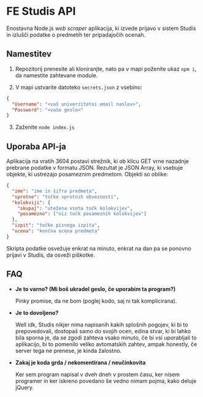 # FE Studis API

Enostavna Node.js *web scraper* aplikacija, ki izvede prijavo v sistem Studis 
in izlušči podatke o predmetih ter pripadajočih ocenah.

## Namestitev

1. Repozitorij prenesite ali kloniranjte, nato pa v mapi poženite ukaz `npm i`, 
   da namestite zahtevane module.

2. V mapi ustvarite datoteko `secrets.json` z vsebino:
```json
{
  "Username": "<vaš univerzitetni email naslov>",
  "Password": "<vaše geslo>"
}
```

3. Zaženite `node index.js`

## Uporaba API-ja

Aplikacija na vratih 3604 postavi strežnik, ki ob klicu GET vrne nazadnje 
prebrane podatke v formatu JSON. Rezultat je JSON Array, ki vsebuje objekte, 
ki ustrezajo posameznim predmetom. Objekti so oblike:
```json
{
  "ime": "ime in šifra predmeta",
  "sprotne": "točke sprotnih obveznosti",
  "kolokviji": {
    "skupaj": "utežena vsota točk kolokvijev",
    "posamezno": ["niz točk posameznih kolokvijev"]
  },
  "izpit": "točke pisnega izpita",
  "ocena": "končna ocena predmeta"
}
```
Skripta podatke osvežuje enkrat na minuto, enkrat na dan pa se ponovno prijavi 
v Studis, da osveži piškotke.

## FAQ

* **Je to varno? (Mi boš ukradel geslo, če uporabim ta program?)**

    Pinky promise, da ne bom (poglej kodo, saj ni tak komplicirana).
  
* **Je to dovoljeno?**

    Well idk, Studis nikjer nima napisanih kakih splošnih pogojev, ki bi to 
    prepovedovali, dostopaš samo do svojih ocen, edina stvar, ki bi lahko bila 
    sporna je, da se zgodi zahteva vsako minuto, če bi vsi uporabljali to 
    aplikacijo, bi to pomenilo veliko avtomatskih zahtev, ampak honestly, če 
    server tega ne prenese, je kinda žalostno.
  
* **Zakaj je koda grda / nekomentirana / neučinkovita**

    Ker sem program napisal v dveh dneh v prostem času, ker nisem programer in
    ker iskreno povedano še vedno nimam pojma, kako deluje jQuery.

